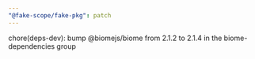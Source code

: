 ```yaml
---
"@fake-scope/fake-pkg": patch
---
```


chore(deps-dev): bump @biomejs/biome from 2.1.2 to 2.1.4 in the biome-dependencies group
